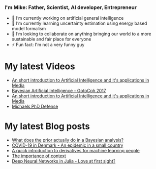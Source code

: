 ### I'm Mike: Father, Scientist, AI developer, Entrepreneur

- 🔭 I’m currently working on artificial general intelligence
- 🌱 I’m currently learning uncertainty estimation using energy based model formalism
- 👯 I’m looking to collaborate on anything bringing our world to a more sustainable and fair place for everyone
- ⚡ Fun fact: I'm not a very funny guy

# My latest Videos
<!-- YOUTUBE:START -->
- [An short introduction to Artificial Intelligence and it's applications in Media](https://www.youtube.com/watch?v=9YZ5c3dOmgQ)
- [Bayesian Artificial Intelligence - GotoCph 2017](https://www.youtube.com/watch?v=_GazRDpv0uI)
- [An short introduction to Artificial Intelligence and it's applications in Media](https://www.youtube.com/watch?v=C1ZonnlRkAY)
- [Michaels PhD Defense](https://www.youtube.com/watch?v=EUTZKMPFn9I)
<!-- YOUTUBE:END -->

# My latest Blog posts
<!-- BLOG-POST-LIST:START -->
- [What does the prior actually do in a Bayesian analysis?](https://doktormike.gitlab.io/post/whatpriorsdo/)
- [COVID-19 in Denmark - An epidemic in a small country](https://doktormike.gitlab.io/post/covid-19/)
- [A quick introduction to derivatives for machine learning people](https://doktormike.gitlab.io/post/derivative-18/)
- [The importance of context](https://doktormike.gitlab.io/post/2018-2-1-the-importance-of-context/)
- [Deep Neural Networks in Julia - Love at first sight?](https://doktormike.gitlab.io/post/2018-1-10-deep-learning-in-julia/)
<!-- BLOG-POST-LIST:END -->
